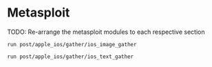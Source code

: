# Metasploit

TODO: Re-arrange the metasploit modules to each respective section

```
run post/apple_ios/gather/ios_image_gather

run post/apple_ios/gather/ios_text_gather
```